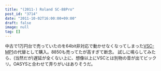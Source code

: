 ```yaml
---
title: "(2011-) Roland SC-88Pro"
post_id: "3714"
date: "2011-10-02T16:00:00+09:00"
draft: false
image: null
tag: []
---
```



中古で1万円台で売っていたのを64bit非対応で動かせなくなってしまった[VSC-MP1](/vsc-mp1)の代替として購入。8850も売ってたが高すぎて断念。 試しに鳴らしてみたら、(当然だが)遅延が全くない上に、想像以上にVSCとは別物の音が出てビックリ。OASYSと合わせて弄りがいはありそうだ。

